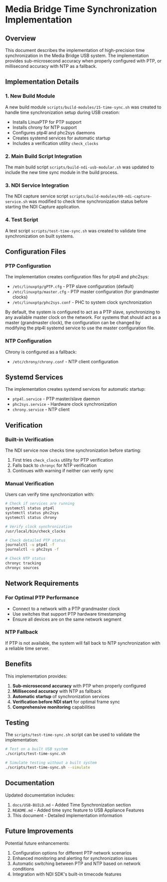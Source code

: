 # Media Bridge Time Synchronization Implementation

## Overview

This document describes the implementation of high-precision time synchronization in the Media Bridge USB system. The implementation provides sub-microsecond accuracy when properly configured with PTP, or millisecond accuracy with NTP as a fallback.

## Implementation Details

### 1. New Build Module

A new build module `scripts/build-modules/15-time-sync.sh` was created to handle time synchronization setup during USB creation:

- Installs LinuxPTP for PTP support
- Installs chrony for NTP support
- Configures ptp4l and phc2sys daemons
- Creates systemd services for automatic startup
- Includes a verification utility `check_clocks`

### 2. Main Build Script Integration

The main build script `scripts/build-ndi-usb-modular.sh` was updated to include the new time sync module in the build process.

### 3. NDI Service Integration

The NDI capture service script `scripts/build-modules/09-ndi-capture-service.sh` was modified to check time synchronization status before starting the NDI Capture application.

### 4. Test Script

A test script `scripts/test-time-sync.sh` was created to validate time synchronization on built systems.

## Configuration Files

### PTP Configuration

The implementation creates configuration files for ptp4l and phc2sys:

- `/etc/linuxptp/gPTP.cfg` - PTP slave configuration (default)
- `/etc/linuxptp/master.cfg` - PTP master configuration (for grandmaster clocks)
- `/etc/linuxptp/phc2sys.conf` - PHC to system clock synchronization

By default, the system is configured to act as a PTP slave, synchronizing to any available master clock on the network. For systems that should act as a master (grandmaster clock), the configuration can be changed by modifying the ptp4l systemd service to use the master configuration file.

### NTP Configuration

Chrony is configured as a fallback:

- `/etc/chrony/chrony.conf` - NTP client configuration

## Systemd Services

The implementation creates systemd services for automatic startup:

- `ptp4l.service` - PTP master/slave daemon
- `phc2sys.service` - Hardware clock synchronization
- `chrony.service` - NTP client

## Verification

### Built-in Verification

The NDI service now checks time synchronization before starting:

1. First tries `check_clocks` utility for PTP verification
2. Falls back to `chronyc` for NTP verification
3. Continues with warning if neither can verify sync

### Manual Verification

Users can verify time synchronization with:

```bash
# Check if services are running
systemctl status ptp4l
systemctl status phc2sys
systemctl status chrony

# Verify clock synchronization
/usr/local/bin/check_clocks

# Check detailed PTP status
journalctl -u ptp4l -f
journalctl -u phc2sys -f

# Check NTP status
chronyc tracking
chronyc sources
```

## Network Requirements

### For Optimal PTP Performance

- Connect to a network with a PTP grandmaster clock
- Use switches that support PTP hardware timestamping
- Ensure all devices are on the same network segment

### NTP Fallback

If PTP is not available, the system will fall back to NTP synchronization with a reliable time server.

## Benefits

This implementation provides:

1. **Sub-microsecond accuracy** with PTP when properly configured
2. **Millisecond accuracy** with NTP as fallback
3. **Automatic startup** of synchronization services
4. **Verification before NDI start** for optimal frame sync
5. **Comprehensive monitoring** capabilities

## Testing

The `scripts/test-time-sync.sh` script can be used to validate the implementation:

```bash
# Test on a built USB system
./scripts/test-time-sync.sh

# Simulate testing without a built system
./scripts/test-time-sync.sh --simulate
```

## Documentation

Updated documentation includes:

1. `docs/USB-BUILD.md` - Added Time Synchronization section
2. `README.md` - Added time sync feature to USB Appliance Features
3. This document - Detailed implementation information

## Future Improvements

Potential future enhancements:

1. Configuration options for different PTP network scenarios
2. Enhanced monitoring and alerting for synchronization issues
3. Automatic switching between PTP and NTP based on network conditions
4. Integration with NDI SDK's built-in timecode features

